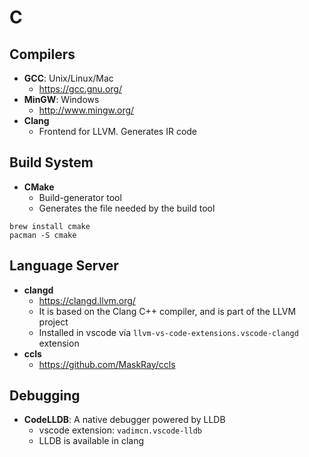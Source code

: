 # C

## Compilers

- **GCC**: Unix/Linux/Mac
  - <https://gcc.gnu.org/>
- **MinGW**: Windows
  - <http://www.mingw.org/>
- **Clang**
  - Frontend for LLVM. Generates IR code

## Build System

- **CMake**
  - Build-generator tool
  - Generates the file needed by the build tool

```shell
brew install cmake
pacman -S cmake
```

## Language Server

- **clangd**
  - <https://clangd.llvm.org/>
  - It is based on the Clang C++ compiler, and is part of the LLVM project
  - Installed in vscode via `llvm-vs-code-extensions.vscode-clangd` extension
- **ccls**
  - <https://github.com/MaskRay/ccls>

## Debugging

- **CodeLLDB**: A native debugger powered by LLDB
  - vscode extension: `vadimcn.vscode-lldb`
  - LLDB is available in clang

